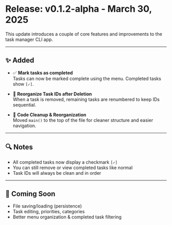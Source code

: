 # Release: v0.1.2-alpha - March 30, 2025

This update introduces a couple of core features and improvements to the task manager CLI app.

---

## ✨ Added

- ✅ **Mark tasks as completed**  
  Tasks can now be marked complete using the menu. Completed tasks show `[✓]`.

- 🔁 **Reorganize Task IDs after Deletion**  
  When a task is removed, remaining tasks are renumbered to keep IDs sequential.

- 🧼 **Code Cleanup & Reorganization**  
  Moved `main()` to the top of the file for cleaner structure and easier navigation.

---

## 🔍 Notes

- All completed tasks now display a checkmark `[✓]`
- You can still remove or view completed tasks like normal
- Task IDs will always be clean and in order

---

## 📅 Coming Soon

- File saving/loading (persistence)
- Task editing, priorities, categories
- Better menu organization & completed task filtering
